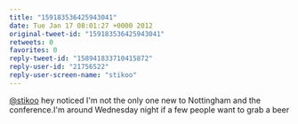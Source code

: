 ```yaml
---
title: "159183536425943041"
date: Tue Jan 17 08:01:27 +0000 2012
original-tweet-id: "159183536425943041"
retweets: 0
favorites: 0
reply-tweet-id: "158941833710415872"
reply-user-id: "21756522"
reply-user-screen-name: "stikoo"
---
```

<a href="https://twitter.com/stikoo">@stikoo</a> hey noticed I'm not the only one new to Nottingham and the conference.I'm around Wednesday night if a few people want to grab a beer
